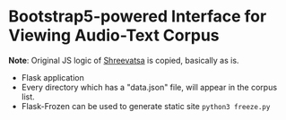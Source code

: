 # Bootstrap5-powered Interface for Viewing Audio-Text Corpus

**Note**: Original JS logic of [Shreevatsa](https://shreevatsa.net/ramayana/) is copied, basically as is.


* Flask application
* Every directory which has a "data.json" file, will appear in the corpus list.
* Flask-Frozen can be used to generate static site
    `python3 freeze.py`
